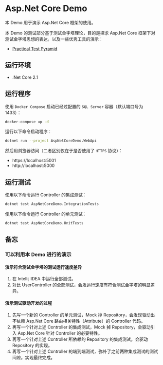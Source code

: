 # Asp.Net Core Demo

本 Demo 用于演示 Asp.Net Core 框架的使用。

本 Demo 的测试部分基于测试金字塔理论，目的是探求 Asp.Net Core 框架下对测试金字塔思想的表达，以及一些优秀工具的演示：

- [Practical Test Pyramid](https://martinfowler.com/articles/practical-test-pyramid.html)

## 运行环境

- .Net Core 2.1

## 运行程序

使用 `Docker Compose` 启动已经过配置的 `SQL Server` 容器（默认端口号为 1433）：

```bash
docker-compose up -d
```

运行以下命令启动程序：

```bash
dotnet run --project AspNetCoreDemo.WebApi
```

然后用浏览器访问（二者区别仅在于是否使用了 `HTTPS` 协议）：

- https://localhost:5001
- http://localhost:5000

## 运行测试

使用以下命令运行 Controller 的集成测试：

```bash
dotnet test AspNetCoreDemo.IntegrationTests
```

使用以下命令运行 Controller 的单元测试：

```bash
dotnet test AspNetCoreDemo.UnitTests
```

## 备忘

### 可以利用本 Demo 进行的演示

#### 演示符合测试金字塔的测试运行速度差异

1. 在 Intellij IDEA 中运行全部测试。
2. 对比 UserController 的全部测试，会发运行速度有符合测试金字塔的明显差异。

#### 演示测试驱动开发的过程

1. 先写一个新的 Controller 的单元测试，Mock 掉 Repository，会发现驱动出不依赖 Asp.Net Core 路由相关特性（Attribute）的 Controller 代码。
2. 再写一个针对上述 Controller 的集成测试，Mock 掉 Repository，会驱动引入 Asp.Net Core 针对 Controller 的必要特性。
3. 再写一个针对上述 Controller 所依赖的 Repository 的集成测试，会驱动 Repository 的实现。
4. 再写一个针对上述 Controller 的端到端测试，弥补了之前两种集成测试的测试间隙，实现最终完成。